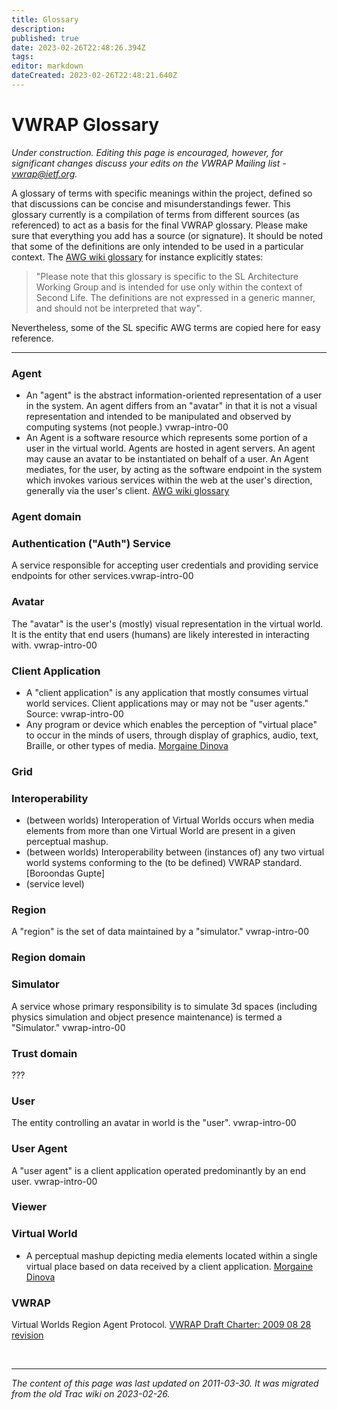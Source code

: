 ```yaml
---
title: Glossary
description: 
published: true
date: 2023-02-26T22:48:26.394Z
tags: 
editor: markdown
dateCreated: 2023-02-26T22:48:21.640Z
---
```


# VWRAP Glossary
*Under construction. Editing this page is encouraged, however, for significant changes discuss your edits on the VWRAP Mailing list - vwrap@ietf.org.*

A glossary of terms with specific meanings within the project, defined so that discussions can be concise and misunderstandings fewer. This glossary currently is a compilation of terms from different sources (as referenced) to act as a basis for the final VWRAP glossary. Please make sure that everything you add has a source (or signature). It should be noted that some of the definitions are only intended to be used in a particular context. The [AWG wiki glossary](http://wiki.secondlife.com/wiki/Second_Life_Grid_Glossary) for instance explicitly states:

> "Please note that this glossary is specific to the SL Architecture Working Group and is intended for use only within the context of Second Life. The definitions are not expressed in a generic manner, and should not be interpreted that way".

Nevertheless, some of the SL specific AWG terms are copied here for easy reference.

---

### Agent
- An "agent" is the abstract information-oriented representation of a user in the system. An agent differs from an "avatar" in that it is not a visual representation and intended to be manipulated and observed by computing systems (not people.) ​vwrap-intro-00
- An Agent is a software resource which represents some portion of a user in the virtual world. Agents are hosted in agent servers. An agent may cause an avatar to be instantiated on behalf of a user. An Agent mediates, for the user, by acting as the software endpoint in the system which invokes various services within the web at the user's direction, generally via the user's client. [AWG wiki glossary](http://wiki.secondlife.com/wiki/Second_Life_Grid_Glossary)
### Agent domain
### Authentication ("Auth") Service
A service responsible for accepting user credentials and providing service endpoints for other services.​vwrap-intro-00
### Avatar
The "avatar" is the user's (mostly) visual representation in the virtual world. It is the entity that end users (humans) are likely interested in interacting with. vwrap-intro-00
### Client Application
- A "client application" is any application that mostly consumes virtual world services. Client applications may or may not be "user agents." Source: vwrap-intro-00
- Any program or device which enables the perception of "virtual place" to occur in the minds of users, through display of graphics, audio, text, Braille, or other types of media. [Morgaine Dinova](http://vwrap-playpen.wikispaces.com/New+VWRAP+intro+draft)
### Grid
### Interoperability
- (between worlds) Interoperation of Virtual Worlds occurs when media elements from more than one Virtual World are present in a given perceptual mashup.
- (between worlds) Interoperability between (instances of) any two virtual world systems conforming to the (to be defined) VWRAP standard. [Boroondas Gupte]
- (service level)
### Region
A "region" is the set of data maintained by a "simulator." vwrap-intro-00
### Region domain
### Simulator
A service whose primary responsibility is to simulate 3d spaces (including physics simulation and object presence maintenance) is termed a "Simulator." vwrap-intro-00
### Trust domain
???
### User
The entity controlling an avatar in world is the "user". vwrap-intro-00
### User Agent
A "user agent" is a client application operated predominantly by an end user.  vwrap-intro-00
### Viewer
### Virtual World
- A perceptual mashup depicting media elements located within a single virtual place based on data received by a client application. [Morgaine Dinova](http://www.ietf.org/mail-archive/web/vwrap/current/msg00319.html)
### VWRAP
Virtual Worlds Region Agent Protocol. [VWRAP Draft Charter: 2009 08 28 revision](http://www.ietf.org/mail-archive/web/ogpx/current/thrd2.html#00249)

&nbsp;
&nbsp;
&nbsp;

---

*The content of this page was last updated on 2011-03-30. It was migrated from the old Trac wiki on 2023-02-26.*

